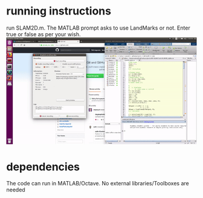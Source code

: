 # running instructions
run SLAM2D.m.
The MATLAB prompt asks to use LandMarks or not. Enter true or false as per your wish.
![EKF-SLAM](https://github.com/SubMishMar/EKF-SLAM/blob/master/gif/EKF-SLAM.gif)
# dependencies
The code can run in MATLAB/Octave. No external libraries/Toolboxes are needed


